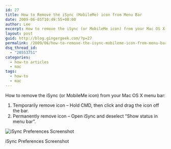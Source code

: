 ```yaml
---
id: 27
title: How to Remove the iSync (MobileMe) icon from Menu Bar
date: 2009-06-05T10:49:55+00:00
author: Lee
excerpt: How to remove the iSync (or MobileMe icon) from your Mac OS X menu bar.
layout: post
guid: http://blog.gingergeek.com/?p=27
permalink: /2009/06/how-to-remove-the-isync-mobileme-icon-from-menu-bar/
dsq_thread_id:
  - "20553751"
categories:
  - how-to articles
  - mac
tags:
  - how-to
  - mac
---
```

How to remove the iSync (or MobileMe icon) from your Mac OS X menu bar:

  1. Temporarily remove icon – Hold CMD, then click and drag the icon off the bar.
  2. Permanently remove icon – Open iSync and deselect “Show status in menu bar”.

<div id="attachment_32" style="width: 310px" class="wp-caption alignright">
  <img class="size-medium wp-image-32" title="iSync Preferences Screenshot" src="https://i0.wp.com/blog.gingergeek.com/wp-content/uploads/2009/06/isync-preferences.jpg?resize=300%2C254" alt="iSync Preferences Screenshot" srcset="https://i0.wp.com/blog.gingergeek.com/wp-content/uploads/2009/06/isync-preferences.jpg?resize=300%2C254 300w, https://i0.wp.com/blog.gingergeek.com/wp-content/uploads/2009/06/isync-preferences.jpg?w=511 511w" sizes="(max-width: 300px) 100vw, 300px" data-recalc-dims="1" />
  
  <p class="wp-caption-text">
    iSync Preferences Screenshot
  </p>
</div>


<span style="position:relative;float:left;padding-right:5px;"> </span> 

<div align="center">
</div>